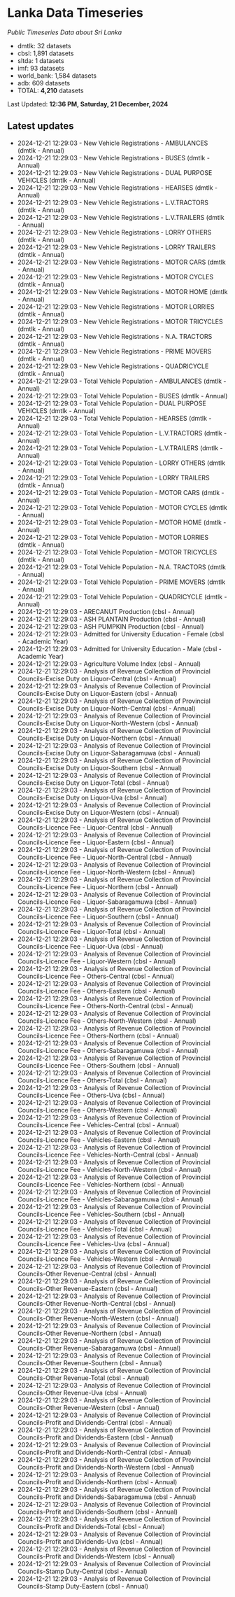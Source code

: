 # Lanka Data Timeseries
*Public Timeseries Data about Sri Lanka*

* dmtlk: 32 datasets
* cbsl: 1,891 datasets
* sltda: 1 datasets
* imf: 93 datasets
* world_bank: 1,584 datasets
* adb: 609 datasets
* TOTAL: **4,210** datasets

Last Updated: **12:36 PM, Saturday, 21 December, 2024**

## Latest updates

* 2024-12-21 12:29:03 - New Vehicle Registrations - AMBULANCES (dmtlk - Annual)
* 2024-12-21 12:29:03 - New Vehicle Registrations - BUSES (dmtlk - Annual)
* 2024-12-21 12:29:03 - New Vehicle Registrations - DUAL PURPOSE VEHICLES (dmtlk - Annual)
* 2024-12-21 12:29:03 - New Vehicle Registrations - HEARSES (dmtlk - Annual)
* 2024-12-21 12:29:03 - New Vehicle Registrations - L.V.TRACTORS (dmtlk - Annual)
* 2024-12-21 12:29:03 - New Vehicle Registrations - L.V.TRAILERS (dmtlk - Annual)
* 2024-12-21 12:29:03 - New Vehicle Registrations - LORRY OTHERS (dmtlk - Annual)
* 2024-12-21 12:29:03 - New Vehicle Registrations - LORRY TRAILERS (dmtlk - Annual)
* 2024-12-21 12:29:03 - New Vehicle Registrations - MOTOR CARS (dmtlk - Annual)
* 2024-12-21 12:29:03 - New Vehicle Registrations - MOTOR CYCLES (dmtlk - Annual)
* 2024-12-21 12:29:03 - New Vehicle Registrations - MOTOR HOME (dmtlk - Annual)
* 2024-12-21 12:29:03 - New Vehicle Registrations - MOTOR LORRIES (dmtlk - Annual)
* 2024-12-21 12:29:03 - New Vehicle Registrations - MOTOR TRICYCLES (dmtlk - Annual)
* 2024-12-21 12:29:03 - New Vehicle Registrations - N.A. TRACTORS (dmtlk - Annual)
* 2024-12-21 12:29:03 - New Vehicle Registrations - PRIME MOVERS (dmtlk - Annual)
* 2024-12-21 12:29:03 - New Vehicle Registrations - QUADRICYCLE (dmtlk - Annual)
* 2024-12-21 12:29:03 - Total Vehicle Population - AMBULANCES (dmtlk - Annual)
* 2024-12-21 12:29:03 - Total Vehicle Population - BUSES (dmtlk - Annual)
* 2024-12-21 12:29:03 - Total Vehicle Population - DUAL PURPOSE VEHICLES (dmtlk - Annual)
* 2024-12-21 12:29:03 - Total Vehicle Population - HEARSES (dmtlk - Annual)
* 2024-12-21 12:29:03 - Total Vehicle Population - L.V.TRACTORS (dmtlk - Annual)
* 2024-12-21 12:29:03 - Total Vehicle Population - L.V.TRAILERS (dmtlk - Annual)
* 2024-12-21 12:29:03 - Total Vehicle Population - LORRY OTHERS (dmtlk - Annual)
* 2024-12-21 12:29:03 - Total Vehicle Population - LORRY TRAILERS (dmtlk - Annual)
* 2024-12-21 12:29:03 - Total Vehicle Population - MOTOR CARS (dmtlk - Annual)
* 2024-12-21 12:29:03 - Total Vehicle Population - MOTOR CYCLES (dmtlk - Annual)
* 2024-12-21 12:29:03 - Total Vehicle Population - MOTOR HOME (dmtlk - Annual)
* 2024-12-21 12:29:03 - Total Vehicle Population - MOTOR LORRIES (dmtlk - Annual)
* 2024-12-21 12:29:03 - Total Vehicle Population - MOTOR TRICYCLES (dmtlk - Annual)
* 2024-12-21 12:29:03 - Total Vehicle Population - N.A. TRACTORS (dmtlk - Annual)
* 2024-12-21 12:29:03 - Total Vehicle Population - PRIME MOVERS (dmtlk - Annual)
* 2024-12-21 12:29:03 - Total Vehicle Population - QUADRICYCLE (dmtlk - Annual)
* 2024-12-21 12:29:03 - ARECANUT Production (cbsl - Annual)
* 2024-12-21 12:29:03 - ASH PLANTAIN Production (cbsl - Annual)
* 2024-12-21 12:29:03 - ASH PUMPKIN Production (cbsl - Annual)
* 2024-12-21 12:29:03 - Admitted for University Education - Female (cbsl - Academic Year)
* 2024-12-21 12:29:03 - Admitted for University Education - Male (cbsl - Academic Year)
* 2024-12-21 12:29:03 - Agriculture Volume Index (cbsl - Annual)
* 2024-12-21 12:29:03 - Analysis of Revenue Collection of Provincial Councils-Excise Duty on Liquor-Central (cbsl - Annual)
* 2024-12-21 12:29:03 - Analysis of Revenue Collection of Provincial Councils-Excise Duty on Liquor-Eastern (cbsl - Annual)
* 2024-12-21 12:29:03 - Analysis of Revenue Collection of Provincial Councils-Excise Duty on Liquor-North-Central (cbsl - Annual)
* 2024-12-21 12:29:03 - Analysis of Revenue Collection of Provincial Councils-Excise Duty on Liquor-North-Western (cbsl - Annual)
* 2024-12-21 12:29:03 - Analysis of Revenue Collection of Provincial Councils-Excise Duty on Liquor-Northern (cbsl - Annual)
* 2024-12-21 12:29:03 - Analysis of Revenue Collection of Provincial Councils-Excise Duty on Liquor-Sabaragamuwa (cbsl - Annual)
* 2024-12-21 12:29:03 - Analysis of Revenue Collection of Provincial Councils-Excise Duty on Liquor-Southern (cbsl - Annual)
* 2024-12-21 12:29:03 - Analysis of Revenue Collection of Provincial Councils-Excise Duty on Liquor-Total (cbsl - Annual)
* 2024-12-21 12:29:03 - Analysis of Revenue Collection of Provincial Councils-Excise Duty on Liquor-Uva (cbsl - Annual)
* 2024-12-21 12:29:03 - Analysis of Revenue Collection of Provincial Councils-Excise Duty on Liquor-Western (cbsl - Annual)
* 2024-12-21 12:29:03 - Analysis of Revenue Collection of Provincial Councils-Licence Fee - Liquor-Central (cbsl - Annual)
* 2024-12-21 12:29:03 - Analysis of Revenue Collection of Provincial Councils-Licence Fee - Liquor-Eastern (cbsl - Annual)
* 2024-12-21 12:29:03 - Analysis of Revenue Collection of Provincial Councils-Licence Fee - Liquor-North-Central (cbsl - Annual)
* 2024-12-21 12:29:03 - Analysis of Revenue Collection of Provincial Councils-Licence Fee - Liquor-North-Western (cbsl - Annual)
* 2024-12-21 12:29:03 - Analysis of Revenue Collection of Provincial Councils-Licence Fee - Liquor-Northern (cbsl - Annual)
* 2024-12-21 12:29:03 - Analysis of Revenue Collection of Provincial Councils-Licence Fee - Liquor-Sabaragamuwa (cbsl - Annual)
* 2024-12-21 12:29:03 - Analysis of Revenue Collection of Provincial Councils-Licence Fee - Liquor-Southern (cbsl - Annual)
* 2024-12-21 12:29:03 - Analysis of Revenue Collection of Provincial Councils-Licence Fee - Liquor-Total (cbsl - Annual)
* 2024-12-21 12:29:03 - Analysis of Revenue Collection of Provincial Councils-Licence Fee - Liquor-Uva (cbsl - Annual)
* 2024-12-21 12:29:03 - Analysis of Revenue Collection of Provincial Councils-Licence Fee - Liquor-Western (cbsl - Annual)
* 2024-12-21 12:29:03 - Analysis of Revenue Collection of Provincial Councils-Licence Fee - Others-Central (cbsl - Annual)
* 2024-12-21 12:29:03 - Analysis of Revenue Collection of Provincial Councils-Licence Fee - Others-Eastern (cbsl - Annual)
* 2024-12-21 12:29:03 - Analysis of Revenue Collection of Provincial Councils-Licence Fee - Others-North-Central (cbsl - Annual)
* 2024-12-21 12:29:03 - Analysis of Revenue Collection of Provincial Councils-Licence Fee - Others-North-Western (cbsl - Annual)
* 2024-12-21 12:29:03 - Analysis of Revenue Collection of Provincial Councils-Licence Fee - Others-Northern (cbsl - Annual)
* 2024-12-21 12:29:03 - Analysis of Revenue Collection of Provincial Councils-Licence Fee - Others-Sabaragamuwa (cbsl - Annual)
* 2024-12-21 12:29:03 - Analysis of Revenue Collection of Provincial Councils-Licence Fee - Others-Southern (cbsl - Annual)
* 2024-12-21 12:29:03 - Analysis of Revenue Collection of Provincial Councils-Licence Fee - Others-Total (cbsl - Annual)
* 2024-12-21 12:29:03 - Analysis of Revenue Collection of Provincial Councils-Licence Fee - Others-Uva (cbsl - Annual)
* 2024-12-21 12:29:03 - Analysis of Revenue Collection of Provincial Councils-Licence Fee - Others-Western (cbsl - Annual)
* 2024-12-21 12:29:03 - Analysis of Revenue Collection of Provincial Councils-Licence Fee - Vehicles-Central (cbsl - Annual)
* 2024-12-21 12:29:03 - Analysis of Revenue Collection of Provincial Councils-Licence Fee - Vehicles-Eastern (cbsl - Annual)
* 2024-12-21 12:29:03 - Analysis of Revenue Collection of Provincial Councils-Licence Fee - Vehicles-North-Central (cbsl - Annual)
* 2024-12-21 12:29:03 - Analysis of Revenue Collection of Provincial Councils-Licence Fee - Vehicles-North-Western (cbsl - Annual)
* 2024-12-21 12:29:03 - Analysis of Revenue Collection of Provincial Councils-Licence Fee - Vehicles-Northern (cbsl - Annual)
* 2024-12-21 12:29:03 - Analysis of Revenue Collection of Provincial Councils-Licence Fee - Vehicles-Sabaragamuwa (cbsl - Annual)
* 2024-12-21 12:29:03 - Analysis of Revenue Collection of Provincial Councils-Licence Fee - Vehicles-Southern (cbsl - Annual)
* 2024-12-21 12:29:03 - Analysis of Revenue Collection of Provincial Councils-Licence Fee - Vehicles-Total (cbsl - Annual)
* 2024-12-21 12:29:03 - Analysis of Revenue Collection of Provincial Councils-Licence Fee - Vehicles-Uva (cbsl - Annual)
* 2024-12-21 12:29:03 - Analysis of Revenue Collection of Provincial Councils-Licence Fee - Vehicles-Western (cbsl - Annual)
* 2024-12-21 12:29:03 - Analysis of Revenue Collection of Provincial Councils-Other Revenue-Central (cbsl - Annual)
* 2024-12-21 12:29:03 - Analysis of Revenue Collection of Provincial Councils-Other Revenue-Eastern (cbsl - Annual)
* 2024-12-21 12:29:03 - Analysis of Revenue Collection of Provincial Councils-Other Revenue-North-Central (cbsl - Annual)
* 2024-12-21 12:29:03 - Analysis of Revenue Collection of Provincial Councils-Other Revenue-North-Western (cbsl - Annual)
* 2024-12-21 12:29:03 - Analysis of Revenue Collection of Provincial Councils-Other Revenue-Northern (cbsl - Annual)
* 2024-12-21 12:29:03 - Analysis of Revenue Collection of Provincial Councils-Other Revenue-Sabaragamuwa (cbsl - Annual)
* 2024-12-21 12:29:03 - Analysis of Revenue Collection of Provincial Councils-Other Revenue-Southern (cbsl - Annual)
* 2024-12-21 12:29:03 - Analysis of Revenue Collection of Provincial Councils-Other Revenue-Total (cbsl - Annual)
* 2024-12-21 12:29:03 - Analysis of Revenue Collection of Provincial Councils-Other Revenue-Uva (cbsl - Annual)
* 2024-12-21 12:29:03 - Analysis of Revenue Collection of Provincial Councils-Other Revenue-Western (cbsl - Annual)
* 2024-12-21 12:29:03 - Analysis of Revenue Collection of Provincial Councils-Profit and Dividends-Central (cbsl - Annual)
* 2024-12-21 12:29:03 - Analysis of Revenue Collection of Provincial Councils-Profit and Dividends-Eastern (cbsl - Annual)
* 2024-12-21 12:29:03 - Analysis of Revenue Collection of Provincial Councils-Profit and Dividends-North-Central (cbsl - Annual)
* 2024-12-21 12:29:03 - Analysis of Revenue Collection of Provincial Councils-Profit and Dividends-North-Western (cbsl - Annual)
* 2024-12-21 12:29:03 - Analysis of Revenue Collection of Provincial Councils-Profit and Dividends-Northern (cbsl - Annual)
* 2024-12-21 12:29:03 - Analysis of Revenue Collection of Provincial Councils-Profit and Dividends-Sabaragamuwa (cbsl - Annual)
* 2024-12-21 12:29:03 - Analysis of Revenue Collection of Provincial Councils-Profit and Dividends-Southern (cbsl - Annual)
* 2024-12-21 12:29:03 - Analysis of Revenue Collection of Provincial Councils-Profit and Dividends-Total (cbsl - Annual)
* 2024-12-21 12:29:03 - Analysis of Revenue Collection of Provincial Councils-Profit and Dividends-Uva (cbsl - Annual)
* 2024-12-21 12:29:03 - Analysis of Revenue Collection of Provincial Councils-Profit and Dividends-Western (cbsl - Annual)
* 2024-12-21 12:29:03 - Analysis of Revenue Collection of Provincial Councils-Stamp Duty-Central (cbsl - Annual)
* 2024-12-21 12:29:03 - Analysis of Revenue Collection of Provincial Councils-Stamp Duty-Eastern (cbsl - Annual)